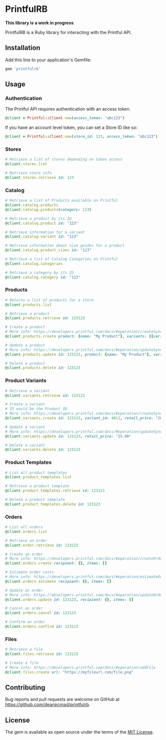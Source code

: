 # PrintfulRB

**This library is a work in progress**

PrintfulRB is a Ruby library for interacting with the Printful API.

## Installation

Add this line to your application's Gemfile:

```ruby
gem 'printfulrb'
```

## Usage

### Authentication

The Printful API requires authentication with an access token.

```ruby
@client = Printful::Client.new(access_token: "abc123")
```

If you have an account level token, you can set a Store ID like so:

```ruby
@client = Printful::Client.new(store_id: 123, access_token: "abc123")
```

### Stores

```ruby
# Retrieve a list of stores depending on token access
@client.stores.list

# Retrieve store info
@client.stores.retrieve id: 123
```

### Catalog

```ruby
# Retrieve a list of Products available on Printful
@client.catalog.products
@client.catalog.products(category: 123)

# Retrieve a product by its ID
@client.catalog.product id: "123"

# Retrieve information for a variant
@client.catalog.variant id: "123"

# Retrieve information about size guides for a product
@client.catalog.product_sizes id: "123"

# Retrieve a list of Catalog Categories on Printful
@client.catalog.categories

# Retrieve a category by its ID
@client.catalog.category id: "123"
```

### Products

```ruby
# Returns a list of products for a store
@client.products.list

# Retrieve a product
@client.products.retrieve id: 123123

# Create a product
# More info: https://developers.printful.com/docs/#operation/createSyncProduct
@client.products.create product: {name: "My Product"}, variants: [{variant_id: 4011, retail_price: "20.00", files: [{url: "http://myfileurl.com/file.png"}]}]

# Update a product
# More info: https://developers.printful.com/docs/#operation/updateSyncProduct
@client.products.update id: 123123, product: {name: "My Product"}, variants: [{variant_id: 4011, retail_price: "20.00", files: [{url: "http://myfileurl.com/file.png"}]}]

# Delete a product
@client.products.delete id: 123123
```

### Product Variants

```ruby
# Retrieve a variant
@client.variants.retrieve id: 123123

# Create a variant
# ID would be the Product ID
# More info: https://developers.printful.com/docs/#operation/createSyncVariant
@client.variants.create id: 123123, variant_id: 4011, retail_price: "20.00", files: [{url: "http://myfileurl.com/file.png"}]

# Update a variant
# More info: https://developers.printful.com/docs/#operation/updateSyncVariant
@client.variants.update id: 123123, retail_price: "25.00"

# Delete a variant
@client.variants.delete id: 123123
```

### Product Templates

```ruby
# List all product templates
@client.product_templates.list

# Retrieve a product template
@client.product_templates.retrieve id: 123123

# Delete a product template
@client.product_templates.delete id: 123123
```

### Orders

```ruby
# List all orders
@client.orders.list

# Retrieve an order
@client.order.retrieve id: 123123

# Create an order
# More info: https://developers.printful.com/docs/#operation/createOrder
@client.orders.create recipient: {}, items: []

# Estimate order costs
# More info: https://developers.printful.com/docs/#operation/estimateOrderCosts
@client.orders.estimate recipient: {}, items: []

# Update an order
# More info: https://developers.printful.com/docs/#operation/updateOrderById
@client.orders.update id: 123123, recipient: {}, items: []

# Cancel an order
@client.orders.cancel id: 123123

# Confirm an order
@client.orders.confirm id: 123123
```

### Files

```ruby
# Retrieve a file
@client.files.retrieve id: 123123

# Create a file
# More info: https://developers.printful.com/docs/#operation/addFile
@client.files.create url: "https://myfileurl.com/file.png"
```

## Contributing

Bug reports and pull requests are welcome on GitHub at https://github.com/deanpcmad/printfulrb.

## License

The gem is available as open source under the terms of the [MIT License](https://opensource.org/licenses/MIT).
